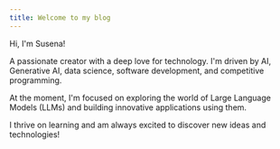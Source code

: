 ```yaml
---
title: Welcome to my blog
---
```

Hi, I'm Susena!

A passionate creator with a deep love for technology. I'm driven by AI, Generative AI, data science, software development, and competitive programming.

At the moment, I'm focused on exploring the world of Large Language Models (LLMs) and building innovative applications using them.

I thrive on learning and am always excited to discover new ideas and technologies!

